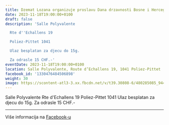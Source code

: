 ```yaml
---
title: Dzemat Lozana organizuje proslavu Dana drzavnosti Bosne i Hercegovine
date: 2023-11-18T19:00:00+0100
draft: false
description: 'Salle Polyvalente

  Rte d''Echallens 19

  Poliez-Pittet 1041

  Ulaz besplatan za djecu do 15g.

  Za odrasle 15 CHF.-'
eventDate: 2023-11-18T19:00:00+0100
location: Salle Polyvalente, Route d’Echallens 19, 1041 Poliez-Pittet
facebook_id: '1330476484506898'
weight: 30
image: https://scontent-atl3-3.xx.fbcdn.net/v/t39.30808-6/480285085_944333661160567_3277375841641556820_n.jpg?_nc_cat=107&ccb=1-7&_nc_sid=9e60e4&_nc_ohc=kwh6ZYBjMjwQ7kNvwGcUahT&_nc_oc=Adm4ykdl0scVI6zDX7or1HYvn64WCkpnysZhQBPi7UZZ4cUe7P949IQV1fnoyGcG5SE&_nc_zt=23&_nc_ht=scontent-atl3-3.xx&edm=ABTKTjYEAAAA&_nc_gid=Q-wRN96rJHGdsK6wrvklyw&oh=00_AfSKuvxl9ElBTw0OhM-hMeSOiJ2REv2rS8nGZfiwUKcGWw&oe=688B8B5F
---
```


Salle Polyvalente
Rte d'Echallens 19
Poliez-Pittet 1041
Ulaz besplatan za djecu do 15g.
Za odrasle 15 CHF.-

---

Više informacija na [Facebook-u](https://facebook.com/events/1330476484506898)